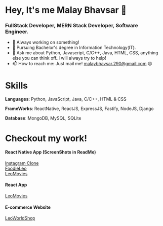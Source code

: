 # Hey, It's me Malay Bhavsar 👋
### FullStack Developer, MERN Stack Developer, Software Engineer.
- 🔭 Always working on something!
- 🌱 Pursuing Bachelor's degree in Information Technology(IT).
- 💬 Ask me about Python, Javascript, C/C++, Java, HTML, CSS, anything else you can think off..I will always try to help!
- 📫 How to reach me: Just mail me! malaybhavsar.290@gmail.com 😄

# Skills
<p><b>Languages</b>: Python, JavaScript, Java, C/C++, HTML & CSS</p>
<p><b>FrameWorks</b>: ReactNative, ReactJS, ExpressJS, Fastify, NodeJS, Django</p>
<p><b>Database</b>: MongoDB, MySQL, SQLite</p>

# Checkout my work!
<p><h4>React Native App (ScreenShots in ReadMe)</h4><a href="https://github.com/Leo-Malay/Instagram-Clone-React-Native">Instagram Clone</a><br/><a href="https://github.com/Leo-Malay/FoodieLeo-Mobile-App">FoodieLeo</a><br/><a href="https://github.com/Leo-Malay/Leo-Movies-Mobile-App">LeoMovies</a></p>
<p><h4>React App</h4><a href="https://leomovies.herokuapp.com/#/">LeoMovies</a></p>
<p><h4>E-commerce Website</h4><a href="https://leoworldshop.herokuapp.com/u/home">LeoWorldShop</a></p>
